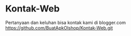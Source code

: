 # Kontak-Web
Pertanyaan dan keluhan bisa kontak kami di blogger.com
https://github.com/BuatApkOlshop/Kontak-Web.git
